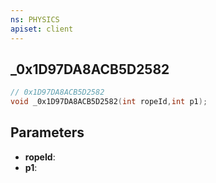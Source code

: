 ```yaml
---
ns: PHYSICS
apiset: client
---
```

## _0x1D97DA8ACB5D2582

```c
// 0x1D97DA8ACB5D2582
void _0x1D97DA8ACB5D2582(int ropeId,int p1);
```


## Parameters
* **ropeId**:
* **p1**:



